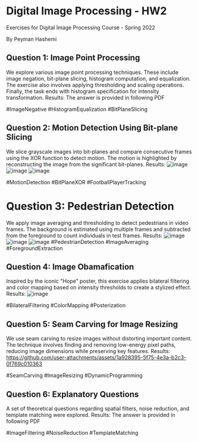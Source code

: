 # Digital Image Processing - HW2
Exercises for Digital Image Processing Course - Spring 2022

By Peyman Hashemi

## Question 1: Image Point Processing
We explore various image point processing techniques. These include image negation, bit-plane slicing, histogram computation, and equalization. The exercise also involves applying thresholding and scaling operations. Finally, the task ends with histogram specification for intensity transformation.
Results: The answer is provided in following PDF


#ImageNegative #HistogramEqualization #BitPlaneSlicing
## Question 2: Motion Detection Using Bit-plane Slicing
We slice grayscale images into bit-planes and compare consecutive frames using the XOR function to detect motion. The motion is highlighted by reconstructing the image from the significant bit-planes.
Results:
![image](https://github.com/user-attachments/assets/09c1409a-5777-40fd-b5cf-12b3779d5a8c) ![image](https://github.com/user-attachments/assets/193f2b0e-f919-4d16-b46f-466f0c7eba34) ![image](https://github.com/user-attachments/assets/ab8a44e2-9883-4fce-8ee3-d7fe3fe6e04f)

#MotionDetection #BitPlaneXOR #FootballPlayerTracking
# Question 3: Pedestrian Detection
We apply image averaging and thresholding to detect pedestrians in video frames. The background is estimated using multiple frames and subtracted from the foreground to count individuals in test frames.
Results:
![image](https://github.com/user-attachments/assets/808e47db-bf23-4592-a0c4-bde7ce675627) ![image](https://github.com/user-attachments/assets/961ea9de-d1f5-4daa-a20e-5a5e4ffe4715) ![image](https://github.com/user-attachments/assets/d1e9987f-8868-4fd5-9411-1d830bb88af6)
#PedestrianDetection #ImageAveraging #ForegroundExtraction
## Question 4: Image Obamafication
Inspired by the iconic "Hope" poster, this exercise applies bilateral filtering and color mapping based on intensity thresholds to create a stylized effect.
Results: 
![image](https://github.com/user-attachments/assets/bde9695f-63ed-48ee-a760-66e7d8ebd2dd)

#BilateralFiltering #ColorMapping #Posterization
## Question 5: Seam Carving for Image Resizing
We use seam carving to resize images without distorting important content. The technique involves finding and removing low-energy pixel paths, reducing image dimensions while preserving key features.
Results:
https://github.com/user-attachments/assets/1a928395-5f75-4e3a-b2c3-0f769c010363

#SeamCarving #ImageResizing #DynamicProgramming
## Question 6: Explanatory Questions
A set of theoretical questions regarding spatial filters, noise reduction, and template matching were explored.
Results: The answer is provided in following PDF

#ImageFiltering #NoiseReduction #TemplateMatching

